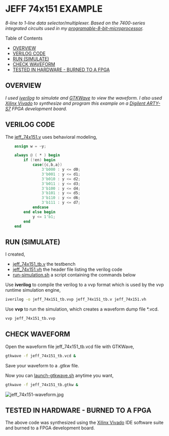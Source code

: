 # JEFF 74x151 EXAMPLE

_8-line to 1-line data selector/multiplexer.
Based on the 7400-series integrated circuits used in my
[programable-8-bit-microprocessor](https://github.com/JeffDeCola/my-verilog-examples/tree/master/systems/microprocessors/programable-8-bit-microprocessor)._

Table of Contents

* [OVERVIEW](https://github.com/JeffDeCola/my-verilog-examples/tree/master/combinational-logic/multiplexers-and-demultiplexers/jeff_74x151#overview)
* [VERILOG CODE](https://github.com/JeffDeCola/my-verilog-examples/tree/master/combinational-logic/multiplexers-and-demultiplexers/jeff_74x151#verilog-code)
* [RUN (SIMULATE)](https://github.com/JeffDeCola/my-verilog-examples/tree/master/combinational-logic/multiplexers-and-demultiplexers/jeff_74x151#run-simulate)
* [CHECK WAVEFORM](https://github.com/JeffDeCola/my-verilog-examples/tree/master/combinational-logic/multiplexers-and-demultiplexers/jeff_74x151#check-waveform)
* [TESTED IN HARDWARE - BURNED TO A FPGA](https://github.com/JeffDeCola/my-verilog-examples/tree/master/combinational-logic/multiplexers-and-demultiplexers/jeff_74x151#tested-in-hardware---burned-to-a-fpga)

## OVERVIEW

_I used
[iverilog](https://github.com/JeffDeCola/my-cheat-sheets/tree/master/hardware/tools/simulation/iverilog-cheat-sheet)
to simulate and
[GTKWave](https://github.com/JeffDeCola/my-cheat-sheets/tree/master/hardware/tools/simulation/gtkwave-cheat-sheet)
to view the waveform. I also used
[Xilinx Vivado](https://github.com/JeffDeCola/my-cheat-sheets/tree/master/hardware/tools/synthesis/xilinx-vivado-cheat-sheet)
to synthesize and program this example on a
[Digilent ARTY-S7](https://github.com/JeffDeCola/my-cheat-sheets/tree/master/hardware/development/fpga-development-boards/digilent-arty-s7-cheat-sheet)
FPGA development board._

## VERILOG CODE

The
[jeff_74x151.v](https://github.com/JeffDeCola/my-verilog-examples/blob/master/combinational-logic/multiplexers-and-demultiplexers/jeff_74x151/jeff_74x151.v)
uses behavioral modeling,

```verilog
    assign w = ~y;

    always @ ( * ) begin
        if (!en) begin
            case({c,b,a})
                3'b000 : y <= d0;
                3'b001 : y <= d1;
                3'b010 : y <= d2;
                3'b011 : y <= d3;
                3'b100 : y <= d4;
                3'b101 : y <= d5;
                3'b110 : y <= d6;
                3'b111 : y <= d7;
            endcase
        end else begin
            y <= 1'b1;
        end
    end
```

## RUN (SIMULATE)

I created,

* [jeff_74x151_tb.v](https://github.com/JeffDeCola/my-verilog-examples/blob/master/combinational-logic/multiplexers-and-demultiplexers/jeff_74x151/jeff_74x151_tb.v)
the testbench
* [jeff_74x151.vh](https://github.com/JeffDeCola/my-verilog-examples/blob/master/combinational-logic/multiplexers-and-demultiplexers/jeff_74x151/jeff_74x151.vh)
the header file listing the verilog code
* [run-simulation.sh](https://github.com/JeffDeCola/my-verilog-examples/blob/master/combinational-logic/multiplexers-and-demultiplexers/jeff_74x151/run-simulation.sh)
a script containing the commands below

Use **iverilog** to compile the verilog to a vvp format
which is used by the vvp runtime simulation engine,

```bash
iverilog -o jeff_74x151_tb.vvp jeff_74x151_tb.v jeff_74x151.vh
```

Use **vvp** to run the simulation, which creates a waveform dump file *.vcd.

```bash
vvp jeff_74x151_tb.vvp
```

## CHECK WAVEFORM

Open the waveform file jeff_74x151_tb.vcd file with GTKWave,

```bash
gtkwave -f jeff_74x151_tb.vcd &
```

Save your waveform to a .gtkw file.

Now you can
[launch-gtkwave.sh](https://github.com/JeffDeCola/my-verilog-examples/blob/master/launch-GTKWave-script/launch-gtkwave.sh)
anytime you want,

```bash
gtkwave -f jeff_74x151_tb.gtkw &
```

![jeff_74x151-waveform.jpg](../../../docs/pics/jeff_74x151-waveform.jpg)

## TESTED IN HARDWARE - BURNED TO A FPGA

The above code was synthesized using the
[Xilinx Vivado](https://github.com/JeffDeCola/my-cheat-sheets/tree/master/hardware/tools/synthesis/xilinx-vivado-cheat-sheet)
IDE software suite and burned to a FPGA development board.
